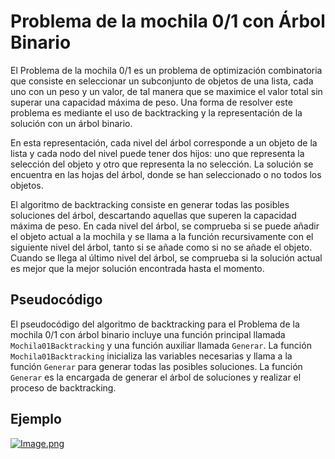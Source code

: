 # Problema de la mochila 0/1 con Árbol Binario

El Problema de la mochila 0/1 es un problema de optimización combinatoria que consiste en seleccionar un subconjunto de objetos de una lista, cada uno con un peso y un valor, de tal manera que se maximice el valor total sin superar una capacidad máxima de peso. Una forma de resolver este problema es mediante el uso de backtracking y la representación de la solución con un árbol binario.

En esta representación, cada nivel del árbol corresponde a un objeto de la lista y cada nodo del nivel puede tener dos hijos: uno que representa la selección del objeto y otro que representa la no selección. La solución se encuentra en las hojas del árbol, donde se han seleccionado o no todos los objetos.

El algoritmo de backtracking consiste en generar todas las posibles soluciones del árbol, descartando aquellas que superen la capacidad máxima de peso. En cada nivel del árbol, se comprueba si se puede añadir el objeto actual a la mochila y se llama a la función recursivamente con el siguiente nivel del árbol, tanto si se añade como si no se añade el objeto. Cuando se llega al último nivel del árbol, se comprueba si la solución actual es mejor que la mejor solución encontrada hasta el momento.

## Pseudocódigo

El pseudocódigo del algoritmo de backtracking para el Problema de la mochila 0/1 con árbol binario incluye una función principal llamada `Mochila01Backtracking` y una función auxiliar llamada `Generar`. La función `Mochila01Backtracking` inicializa las variables necesarias y llama a la función `Generar` para generar todas las posibles soluciones. La función `Generar` es la encargada de generar el árbol de soluciones y realizar el proceso de backtracking.

## Ejemplo

[![Image.png](https://i.postimg.cc/BbJgWhfb/Image.png)](https://postimg.cc/2bXvh76N)
